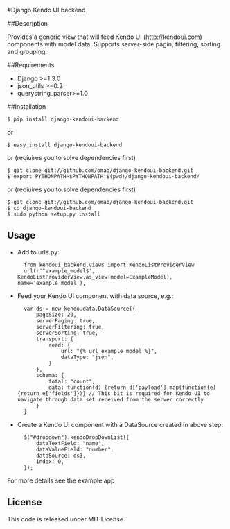 #Django Kendo UI backend

##Description

Provides a generic view that will feed Kendo UI (http://kendoui.com) components with model data. Supports server-side pagin, filtering, sorting and grouping. 

##Requirements 

* Django >=1.3.0
* json_utils >=0.2
* querystring_parser>=1.0


##Installation

    $ pip install django-kendoui-backend

or

    $ easy_install django-kendoui-backend

or (reqiuires you to solve dependencies first)

    $ git clone git://github.com/omab/django-kendoui-backend.git
    $ export PYTHONPATH=$PYTHONPATH:$(pwd)/django-kendoui-backend/


or (reqiuires you to solve dependencies first)

    $ git clone git://github.com/omab/django-kendoui-backend.git
    $ cd django-kendoui-backend
    $ sudo python setup.py install

## Usage

* Add to urls.py:
    
        from kendoui_backend.views import KendoListProviderView
        url(r'^example_model$', KendoListProviderView.as_view(model=ExampleModel), name='example_model'),
    

* Feed your Kendo UI component with data source, e.g.:

    
        var ds = new kendo.data.DataSource({
            pageSize: 20,
            serverPaging: true,
            serverFiltering: true,
            serverSorting: true,
            transport: {
                read: {
                    url: "{% url example_model %}",
                    dataType: "json",
                }
            },
            schema: {
                total: "count",
                data: function(d) {return d['payload'].map(function(e) {return e['fields']})} // This bit is required for Kendo UI to navigate through data set received from the server correctly
            }
        }
    

* Create a Kendo UI component with a DataSource created in above step:
    
    
        $("#dropdown").kendoDropDownList({
            dataTextField: "name",
            dataValueField: "number",
            dataSource: ds3,
            index: 0,
        });
    


For more details see the example app

## License
This code is released under MIT License.

